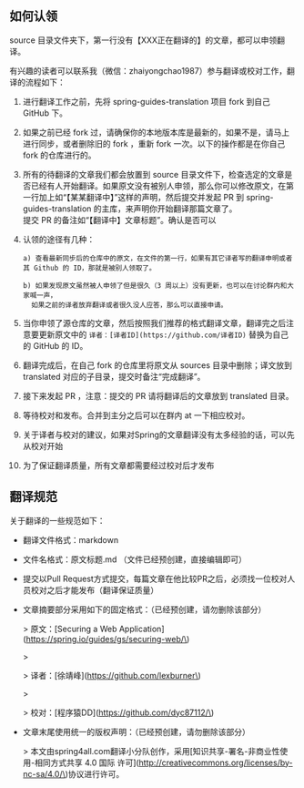 ## 如何认领

source 目录文件夹下，第一行没有【XXX正在翻译的】的文章，都可以申领翻译。

有兴趣的读者可以联系我（微信：zhaiyongchao1987）参与翻译或校对工作，翻译的流程如下：

1. 进行翻译工作之前，先将 spring-guides-translation 项目 fork 到自己 GitHub 下。

2. 如果之前已经 fork 过，请确保你的本地版本库是最新的，如果不是，请马上进行同步，或者删除旧的 fork ，重新 fork 一次。以下的操作都是在你自己 fork 的仓库进行的。

3. 所有的待翻译的文章我们都会放置到 source 目录文件下，检查选定的文章是否已经有人开始翻译。如果原文没有被别人申领，那么你可以修改原文，在第一行加上如“【某某翻译中】”这样的声明，然后提交并发起 PR 到 spring-guides-translation 的主库，来声明你开始翻译那篇文章了。  
   提交 PR 的备注如“【翻译中】文章标题”。确认是否可以

4. 认领的途径有几种：

   ```
   a) 查看最新同步后的仓库中的原文，在文件的第一行，如果有其它译者写的翻译申明或者其 Github 的 ID，那就是被别人领取了。

   b) 如果发现原文虽然被人申领了但是很久（3 周以上）没有更新，也可以在讨论群内和大家喊一声，
     如果之前的译者放弃翻译或者很久没人应答，那么可以直接申请。
   ```

5. 当你申领了源仓库的文章，然后按照我们推荐的格式翻译文章，翻译完之后注意要更新原文中的 `译者：[译者ID](https://github.com/译者ID)` 替换为自己的 GitHub 的 ID。

6. 翻译完成后，在自己 fork 的仓库里将原文从 sources 目录中删除；译文放到 translated 对应的子目录，提交时备注“完成翻译”。

7. 接下来发起 PR ，注意：提交的 PR 请将翻译后的文章放到 translated 目录。

8. 等待校对和发布。合并到主分之后可以在群内 at 一下相应校对。

9. 关于译者与校对的建议，如果对Spring的文章翻译没有太多经验的话，可以先从校对开始

10. 为了保证翻译质量，所有文章都需要经过校对后才发布

## 翻译规范

关于翻译的一些规范如下：

- 翻译文件格式：markdown

- 文件名格式：原文标题.md （文件已经预创建，直接编辑即可）

- 提交以Pull Request方式提交，每篇文章在他比较PR之后，必须找一位校对人员校对之后才能发布（翻译保证质量）

- 文章摘要部分采用如下的固定格式：（已经预创建，请勿删除该部分）

  &gt; 原文：\[Securing a Web Application\]\(https://spring.io/guides/gs/securing-web/\)

  &gt;

  &gt; 译者：\[徐靖峰\]\(https://github.com/lexburner\)

  &gt;

  &gt; 校对：\[程序猿DD\]\(https://github.com/dyc87112/\)

- 文章末尾使用统一的版权声明：（已经预创建，请勿删除该部分）

  &gt; 本文由spring4all.com翻译小分队创作，采用\[知识共享-署名-非商业性使用-相同方式共享 4.0 国际 许可\]\(http://creativecommons.org/licenses/by-nc-sa/4.0/\)协议进行许可。



